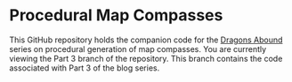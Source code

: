 # Procedural Map Compasses

This GitHub repository holds the companion code for the [Dragons Abound](https://heredragonsabound.blogspot.com/) series on procedural generation of map compasses.  You are currently viewing the Part 3 branch of the repository.  This branch contains the code associated with Part 3 of the blog series.
